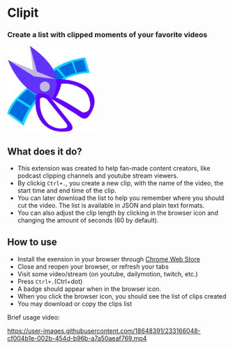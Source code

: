 <html>
    <body>
        <div class="content">
            <div class="document-header">
                <h1>Clipit</h1>
                <h3>Create a list with clipped moments of your favorite videos</h3>
                <img class="icon" src="./icon.png" alt="Clipit - Create livestream clips for later use" width='200px'></img>
            </div>
        </div>
    </body>
</html>

## What does it do?

- This extension was created to help fan-made content creators, like podcast clipping channels and youtube stream viewers.
- By clickig `Ctrl+.`, you create a new clip, with the name of the video, the start time and end time of the clip.
- You can later download the list to help you remember where you should cut the video. The list is available in JSON and plain text formats.
- You can also adjust the clip length by clicking in the browser icon and changing the amount of seconds (60 by default).

## How to use
- Install the exension in your browser through [Chrome Web Store](https://chrome.google.com/webstore/category/extensions)
- Close and reopen your browser, or refresh your tabs
- Visit some video/stream (on youtube, dailymotion, twitch, etc.)
- Press `Ctrl+.`(Ctrl+dot)
- A badge should appear when in the browser icon.
- When you click the browser icon, you should see the list of clips created
- You may download or copy the clips list

Brief usage video:



https://user-images.githubusercontent.com/18648391/233166048-cf004b1e-002b-454d-b96b-a7a50aeaf769.mp4

